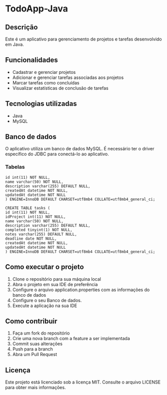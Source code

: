 # TodoApp-Java

## Descrição
Este é um aplicativo para gerenciamento de projetos e tarefas desenvolvido em Java.

## Funcionalidades
- Cadastrar e gerenciar projetos
- Adicionar e gerenciar tarefas associadas aos projetos
- Marcar tarefas como concluídas
- Visualizar estatísticas de conclusão de tarefas

## Tecnologias utilizadas
- Java
- MySQL

## Banco de dados
O aplicativo utiliza um banco de dados MySQL. É necessário ter o driver específico do JDBC para conectá-lo ao aplicativo.

### Tabelas

```CREATE TABLE projects (
id int(11) NOT NULL,
name varchar(50) NOT NULL,
description varchar(255) DEFAULT NULL,
createdAt datetime NOT NULL,
updatedAt datetime NOT NULL
) ENGINE=InnoDB DEFAULT CHARSET=utf8mb4 COLLATE=utf8mb4_general_ci;

CREATE TABLE tasks (
id int(11) NOT NULL,
idProject int(11) NOT NULL,
name varchar(50) NOT NULL,
description varchar(255) DEFAULT NULL,
completed tinyint(1) NOT NULL,
notes varchar(255) DEFAULT NULL,
deadline date NOT NULL,
createdAt datetime NOT NULL,
updatedAt datetime NOT NULL
) ENGINE=InnoDB DEFAULT CHARSET=utf8mb4 COLLATE=utf8mb4_general_ci;
```

## Como executar o projeto
1. Clone o repositório para sua máquina local
2. Abra o projeto em sua IDE de preferência
3. Configure o arquivo application.properties com as informações do banco de dados
5. Configure o seu Banco de dados.
4. Execute a aplicação na sua IDE

## Como contribuir
1. Faça um fork do repositório
2. Crie uma nova branch com a feature a ser implementada
3. Commit suas alterações
4. Push para a branch
5. Abra um Pull Request

## Licença
Este projeto está licenciado sob a licença MIT. Consulte o arquivo LICENSE para obter mais informações.

